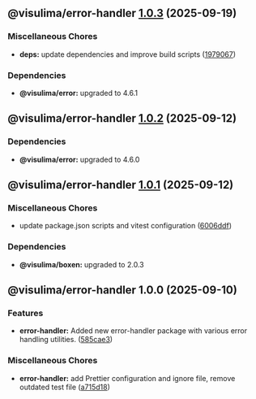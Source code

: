 ## @visulima/error-handler [1.0.3](https://github.com/visulima/visulima/compare/@visulima/error-handler@1.0.2...@visulima/error-handler@1.0.3) (2025-09-19)

### Miscellaneous Chores

* **deps:** update dependencies and improve build scripts ([1979067](https://github.com/visulima/visulima/commit/197906796481aeaad4c57f7bb207ea6d8a9e227b))


### Dependencies

* **@visulima/error:** upgraded to 4.6.1

## @visulima/error-handler [1.0.2](https://github.com/visulima/visulima/compare/@visulima/error-handler@1.0.1...@visulima/error-handler@1.0.2) (2025-09-12)


### Dependencies

* **@visulima/error:** upgraded to 4.6.0

## @visulima/error-handler [1.0.1](https://github.com/visulima/visulima/compare/@visulima/error-handler@1.0.0...@visulima/error-handler@1.0.1) (2025-09-12)

### Miscellaneous Chores

* update package.json scripts and vitest configuration ([6006ddf](https://github.com/visulima/visulima/commit/6006ddf468a500abb3f13223ea6e3a9876c0c31b))


### Dependencies

* **@visulima/boxen:** upgraded to 2.0.3

## @visulima/error-handler 1.0.0 (2025-09-10)

### Features

* **error-handler:** Added new error-handler package with various error handling utilities. ([585cae3](https://github.com/visulima/visulima/commit/585cae3f680cce87117936dafbbe0b0dad328725))

### Miscellaneous Chores

* **error-handler:** add Prettier configuration and ignore file, remove outdated test file ([a715d18](https://github.com/visulima/visulima/commit/a715d18d39b95eab51b69908e323ff332f78160d))
